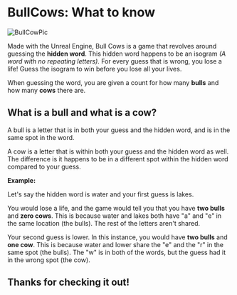 # BullCows: What to know
![BullCowPic](https://i.imgur.com/LvioYF5.png)

Made with the Unreal Engine, Bull Cows is a game that revolves around guessing the **hidden word**.
This hidden word happens to be an isogram *(A word with no repeating letters).*
For every guess that is wrong, you lose a life! 
Guess the isogram to win before you lose all your lives.

When guessing the word, you are given a count for how many **bulls** and how many **cows** there are.

## What is a bull and what is a cow?

A bull is a letter that is in both your guess and the hidden word, and is in the same spot in the word.

A cow is a letter that is within both your guess and the hidden word as well. The difference is it happens to be 
in a different spot within the hidden word compared to your guess.

**Example:**

Let's say the hidden word is water and your first guess is lakes.

You would lose a life, and the game would tell you that you have **two bulls** and **zero cows**.
This is because water and lakes both have "a" and "e" in the same location (the bulls). The rest of the letters aren't shared.

Your second guess is lower. In this instance, you would have **two bulls** and **one cow**.
This is because water and lower share the "e" and the "r" in the same spot (the bulls).
The "w" is in both of the words, but the guess had it in the wrong spot (the cow).


## Thanks for checking it out!
